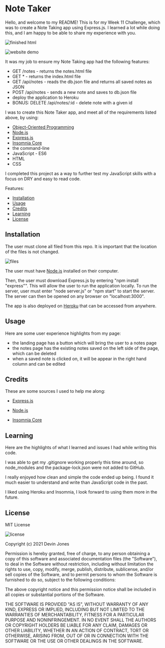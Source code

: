 # Note Taker

Hello, and welcome to my README! This is for my Week 11 Challenge, which was to create a Note Taking app using Express.js. I learned a lot while doing this, and I am happy to be able to share my experience with you.

![finished html]()

![website demo]()

It was my job to ensure my Note Taking app had the following features:

- GET /notes - returns the notes.html file
- GET * - returns the index.html file
- GET /api/notes - reads the db.json file and returns all saved notes as JSON
- POST /api/notes - sends a new note and saves to db.json file 
- deploy the application to Heroku 
- BONUS: DELETE /api/notes/:id - delete note with a given id 

I was to create this Note Taker app, and meet all of the requirements listed above, by using:

- [Object-Oriented Programming](https://en.wikipedia.org/wiki/Object-oriented_programming#:~:text=Object%2Doriented%20programming%20(OOP),(often%20known%20as%20methods).)
- [Node.js](https://nodejs.org/en/)
- [Express.js](https://expressjs.com/)
- [Insomnia Core](https://insomnia.rest/download/)
- the command-line
- JavaScript - ES6
- HTML 
- CSS

I completed this project as a way to further test my JavaScript skills with a focus on DRY and easy to read code. 

Features:

* [Installation](#installation)
* [Usage](#usage)
* [Credits](#credits)
* [Learning](#learning)
* [License](#license)

## Installation

The user must clone all filed from this repo. It is important that the location of the files is not changed. 

![files]()

The user must have [Node.js](https://nodejs.org/en/download/) installed on their computer. 

Then, the user must download Express.js by entering "npm install "express"". This will allow the user to run the application locally. To run the server, user must enter "node server.js" or "npm start" to start the server. The server can then be opened on any browser on "localhost:3000". 

The app is also deployed on [Heroku]() that can be accessed from anywhere. 

## Usage
Here are some user experience highlights from my page:

- the landing page has a button which will bring the user to a notes page
- the notes page has the existing notes saved on the left side of the page, which can be deleted
- when a saved note is clicked on, it will be appear in the right hand column and can be edited

## Credits
These are some sources I used to help me along:

- [Express.js](https://expressjs.com/)

- [Node.js](https://nodejs.org/en/download/)

- [Insomnia Core](https://insomnia.rest/download/)


## Learning
Here are the highlights of what I learned and issues I had while writing this code.

I was able to get my .gitignore working properly this time around, so node_modules and the package-lock.json were not added to GitHub. 

I really enjoyed how clean and simple the code ended up being. I found it much easier to understand and write than JavaScript code in the past. 

I liked using Heroku and Insomnia, I look forward to using them more in the future. 

## License
MIT License

![license](https://img.shields.io/static/v1?label=license&message=MIT&color=blueviolet)

Copyright (c) 2021 Devin Jones

Permission is hereby granted, free of charge, to any person obtaining a copy of this software and associated documentation files (the "Software"), to deal in the Software without restriction, including without limitation the rights to use, copy, modify, merge, publish, distribute, sublicense, and/or sell copies of the Software, and to permit persons to whom the Software is furnished to do so, subject to the following conditions:

The above copyright notice and this permission notice shall be included in all copies or substantial portions of the Software.

THE SOFTWARE IS PROVIDED "AS IS", WITHOUT WARRANTY OF ANY KIND, EXPRESS OR IMPLIED, INCLUDING BUT NOT LIMITED TO THE WARRANTIES OF MERCHANTABILITY, FITNESS FOR A PARTICULAR PURPOSE AND NONINFRINGEMENT. IN NO EVENT SHALL THE AUTHORS OR COPYRIGHT HOLDERS BE LIABLE FOR ANY CLAIM, DAMAGES OR OTHER LIABILITY, WHETHER IN AN ACTION OF CONTRACT, TORT OR OTHERWISE, ARISING FROM, OUT OF OR IN CONNECTION WITH THE SOFTWARE OR THE USE OR OTHER DEALINGS IN THE SOFTWARE.








